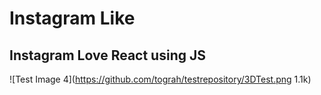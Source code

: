 # Instagram Like 
## Instagram Love React using JS

![Test Image 4](https://github.com/tograh/testrepository/3DTest.png 1.1k)
